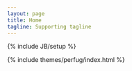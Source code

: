 ```yaml
---
layout: page
title: Home
tagline: Supporting tagline
---
```

{% include JB/setup %}

{% include themes/perfug/index.html %}